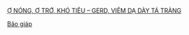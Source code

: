   
[Ợ NÓNG, Ợ TRỚ, KHÓ TIÊU – GERD, VIÊM DẠ DÀY TÁ TRÀNG](../The%20TRIO/000%20Zettlekasten/UMP/BM%20N%E1%BB%98I/TI%C3%8AU%20HO%C3%81/%E1%BB%A2%20N%C3%93NG,%20%E1%BB%A2%20TR%E1%BB%9A,%20KH%C3%93%20TI%C3%8AU%20%E2%80%93%20GERD,%20VI%C3%8AM%20D%E1%BA%A0%20D%C3%80Y%20T%C3%81%20TR%C3%80NG.md)  
  
[Bão giáp](B%C3%A3o%20gi%C3%A1p.md)
